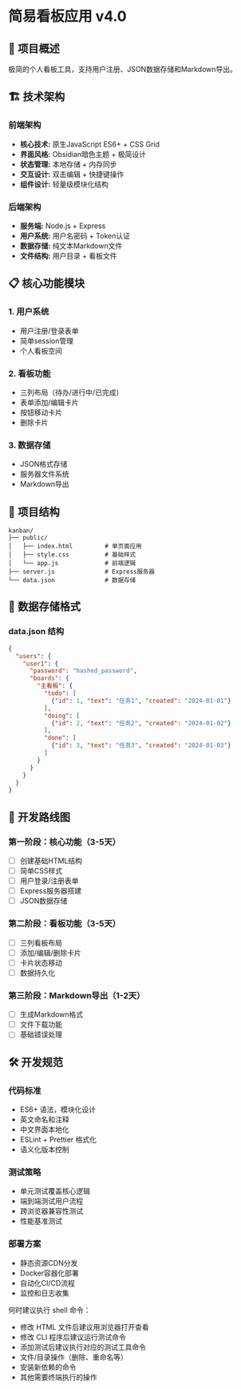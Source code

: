 
# 简易看板应用 v4.0

## 🎯 项目概述
极简的个人看板工具，支持用户注册、JSON数据存储和Markdown导出。

## 🏗️ 技术架构

### 前端架构
- **核心技术:** 原生JavaScript ES6+ + CSS Grid
- **界面风格:** Obsidian暗色主题 + 极简设计
- **状态管理:** 本地存储 + 内存同步
- **交互设计:** 双击编辑 + 快捷键操作
- **组件设计:** 轻量级模块化结构

### 后端架构  
- **服务端:** Node.js + Express
- **用户系统:** 用户名密码 + Token认证
- **数据存储:** 纯文本Markdown文件
- **文件结构:** 用户目录 + 看板文件

## 📋 核心功能模块

### 1. 用户系统
- 用户注册/登录表单
- 简单session管理
- 个人看板空间

### 2. 看板功能
- 三列布局（待办/进行中/已完成）
- 表单添加/编辑卡片
- 按钮移动卡片
- 删除卡片

### 3. 数据存储
- JSON格式存储
- 服务器文件系统
- Markdown导出

## 📁 项目结构

```
kanban/
├── public/
│   ├── index.html         # 单页面应用
│   ├── style.css          # 基础样式
│   └── app.js             # 前端逻辑
├── server.js              # Express服务器
└── data.json              # 数据存储
```

## 💾 数据存储格式

### data.json 结构
```json
{
  "users": {
    "user1": {
      "password": "hashed_password",
      "boards": {
        "主看板": {
          "todo": [
            {"id": 1, "text": "任务1", "created": "2024-01-01"}
          ],
          "doing": [
            {"id": 2, "text": "任务2", "created": "2024-01-02"}
          ],
          "done": [
            {"id": 3, "text": "任务3", "created": "2024-01-03"}
          ]
        }
      }
    }
  }
}
```

## 🚀 开发路线图

### 第一阶段：核心功能（3-5天）
- [ ] 创建基础HTML结构
- [ ] 简单CSS样式
- [ ] 用户登录/注册表单
- [ ] Express服务器搭建
- [ ] JSON数据存储

### 第二阶段：看板功能（3-5天）
- [ ] 三列看板布局
- [ ] 添加/编辑/删除卡片
- [ ] 卡片状态移动
- [ ] 数据持久化

### 第三阶段：Markdown导出（1-2天）
- [ ] 生成Markdown格式
- [ ] 文件下载功能
- [ ] 基础错误处理

## 🛠️ 开发规范

### 代码标准
- ES6+ 语法，模块化设计
- 英文命名和注释
- 中文界面本地化
- ESLint + Prettier 格式化
- 语义化版本控制

### 测试策略
- 单元测试覆盖核心逻辑
- 端到端测试用户流程
- 跨浏览器兼容性测试
- 性能基准测试

### 部署方案
- 静态资源CDN分发
- Docker容器化部署
- 自动化CI/CD流程
- 监控和日志收集

何时建议执行 shell 命令：
- 修改 HTML 文件后建议用浏览器打开查看
- 修改 CLI 程序后建议运行测试命令
- 添加测试后建议执行对应的测试工具命令
- 文件/目录操作（删除、重命名等）
- 安装新依赖的命令
- 其他需要终端执行的操作
